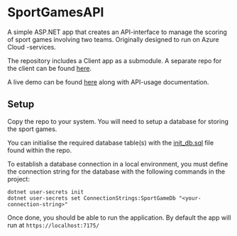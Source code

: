 # SportGamesAPI

A simple ASP.NET app that creates an API-interface to manage the scoring of sport games involving two teams. Originally designed to run on Azure Cloud -services.

The repository includes a Client app as a submodule. A separate repo for the client can be found [here](https://github.com/GarfTornion/SportGamesWebUI).

A live demo can be found [here](https://sportgamesapi.azurewebsites.net/swagger/index.html) along with API-usage documentation.

## Setup

Copy the repo to your system. You will need to setup a database for storing the sport games.

You can initialise the required database table(s) with the [init_db.sql](init_db.sql) file found within the repo.

To establish a database connection in a local environment, you must define the connection string for the database with the following commands in the project:

```
dotnet user-secrets init
dotnet user-secrets set ConnectionStrings:SportGameDb "<your-connection-string>"
```

Once done, you should be able to run the application. By default the app will run at `https://localhost:7175/`